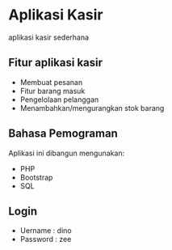 # Aplikasi Kasir
 aplikasi kasir sederhana

## Fitur aplikasi kasir

- Membuat pesanan
- Fitur barang masuk
- Pengelolaan pelanggan
- Menambahkan/mengurangkan stok barang

## Bahasa Pemograman

Aplikasi ini dibangun mengunakan:

- PHP
- Bootstrap
- SQL
## Login
- Uername : dino
- Password : zee
